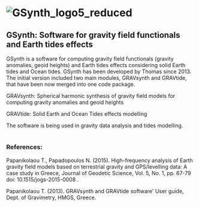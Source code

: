 # ![GSynth_logo5_reduced](https://user-images.githubusercontent.com/102968112/174288312-2b039dc2-f4f6-483d-b603-d8f591f42541.png)


## GSynth: Software for gravity field functionals and Earth tides effects


GSynth is a software for computing gravity field functionals (gravity anomalies, geoid heights) and Earth tides effects considering solid Earth tides and Ocean tides. 
GSynth has been developed by Thomas since 2013. The initial version included two main modules, GRAVsynth and GRAVtide, that have been now merged into one code package.

GRAVsynth: Spherical harmonic synthesis of gravity field models for computing gravity anomalies and geoid heights 

GRAVtide: Solid Earth and Ocean Tides effects modelling 

The software is being used in gravity data analysis and tides modelling.

# 

### References:

Papanikolaou T., Papadopoulos N.  (2015). High-frequency analysis of Earth gravity field models based on terrestrial gravity and GPS/levelling data: A case study in Greece, Journal of Geodetic Science, Vol. 5, No. 1, pp. 67-79 doi: 10.1515/jogs-2015-0008 .

Papanikolaou T. (2013). GRAVsynth and GRAVtide software' User guide, Dept. of Gravimetry, HMGS, Greece.
